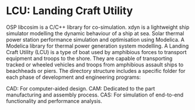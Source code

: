 # LCU: Landing Craft Utility

OSP libcosim is a C/C++ library for co-simulation. xdyn is a lightweight ship simulator modelling the dynamic behaviour of a ship at sea. Solar thermal power station performance simulation and optimisation using Modelica. A Modelica library for thermal power generation system modelling. A Landing Craft Utility (LCU) is a type of boat used by amphibious forces to transport equipment and troops to the shore. They are capable of transporting tracked or wheeled vehicles and troops from amphibious assault ships to beachheads or piers. The directory structure includes a specific folder for each phase of development and engineering programs:

CAD: For computer-aided design.
CAM: Dedicated to the part manufacturing and assembly process.
CAS: For simulation of end-to-end functionality and performance analysis.